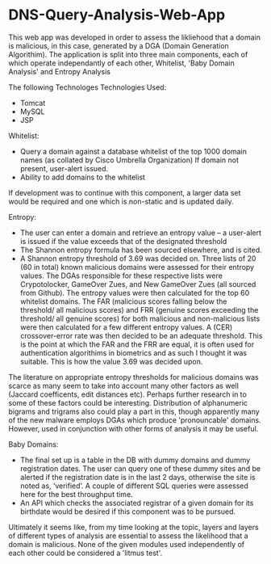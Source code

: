 # DNS-Query-Analysis-Web-App

This web app was developed in order to assess the likliehood that a domain is malicious, in this case, generated by a DGA (Domain Generation Algorithim).
The application is split into three main components, each of which operate independantly of each other, Whitelist, 'Baby Domain Analysis' and Entropy Analysis

The following Technologes Technologies Used:
- Tomcat
- MySQL
- JSP

Whitelist:
- Query a domain against a database whitelist of the top 1000 domain names (as collated by Cisco Umbrella Organization) If domain not     present, user-alert issued.
- Ability to add domains to the whitelist

If development was to continue with this component, a larger data set would be required and one which is non-static and is updated daily.
 
Entropy:
- The user can enter a domain and retrieve an entropy value – a user-alert is issued if the value exceeds that of the designated threshold
- The Shannon entropy formula has been sourced elsewhere, and is cited. 
- A Shannon entropy threshold of 3.69 was decided on. Three lists of 20 (60 in total) known malicious domains were assessed for their entropy values. The DGAs responsible for these respective lists were Crypotolocker, GameOver Zues, and New GameOver Zues (all sourced from Github). The entropy values were then calculated for the top 60 whitelist domains. The FAR (malicious scores falling below the threshold/ all malicious scores) and FRR (genuine scores exceeding the threshold/ all genuine scores) for both malicious and non-malicious lists were then calculated for a few different entropy values. A (CER) crossover-error rate was then decided to be an adequate threshold. This is the point at which the FAR and the FRR are equal, it is often used for authentication algorithims in biometrics and as such I thought it was suitable. This is how the value 3.69 was decided upon.

The literature on appropriate entropy thresholds for malicious domains was scarce as many seem to take into account many other factors as well (Jaccard coefficents, edit distances etc). Perhaps further research in to some of these factors could be interesting. Distribution of alphanumeric bigrams and trigrams also could play a part in this, though apparently many of the new malware employs DGAs which produce 'pronouncable' domains. However, used in conjunction with other forms of analysis it may be useful.
 
Baby Domains:

- The final set up is a table in the DB with dummy domains and dummy registration dates. The user can query one of these dummy sites and be alerted if the registration date is in the last 2 days, otherwise the site is noted as, ‘verified’. A couple of different SQL queries were assessed here for the best throughput time. 
- An API which checks the associated registrar of a given domain for its birthdate would be desired if this component was to be pursued.
 
Ultimately it seems like, from my time looking at the topic, layers and layers of different types of analysis are essential to assess the likelihood that a domain is malicious. None of the given modules used independently of each other could be considered a 'litmus test'.
